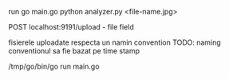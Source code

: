 run go main.go
python analyzer.py <file-name.jpg>

POST localhost:9191/upload - file field

fisierele uploadate respecta un namin convention
TODO: naming conventionul sa fie bazat pe time stamp

/tmp/go/bin/go run main.go

